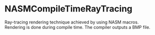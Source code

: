 # NASMCompileTimeRayTracing
Ray-tracing rendering technique achieved by using NASM macros. Rendering is done during compile time. The compiler outputs a BMP file.
